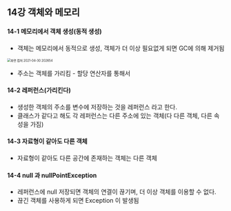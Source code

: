 ## 14강 객체와 메모리

#### 14-1 메모리에서 객체 생성(동적 생성)

+ 객체는 메모리에서 동적으로 생성, 객체가 더 이상 필요없게 되면 GC에 의해 제거됨

<img src="C:\Users\User\Desktop\화면 캡처 2021-04-30 202654.png" alt="화면 캡처 2021-04-30 202654" style="zoom:50%;" />

+ 주소는 객체를 가리킴 - 할당 연산자를 통해서





#### 14-2 레퍼런스(가리킨다)

+ 생성한 객체의 주소를 변수에 저장하는 것을 레퍼런스 라고 한다.
+ 클래스가 같다고 해도 각 레퍼런스는 다른 주소에 있는 객체(다 다른 객체, 다른 속성을 가짐)





#### 14-3 자료형이 같아도 다른 객체

+ 자료형이 같아도 다른 공간에 존재하는 객체는 다른 객체





#### 14-4 null 과 nullPointException

+ 레퍼런스에 null 저장되면 객체의 연결이 끊기며, 더 이상 객체를 이용할 수 없다.
+ 끊긴 객체를 사용하게 되면 Exception 이 발생됨

